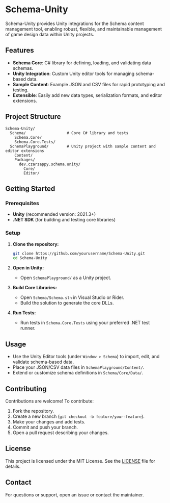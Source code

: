 # Schema-Unity

Schema-Unity provides Unity integrations for the Schema content management tool, enabling robust, flexible, and maintainable management of game design data within Unity projects.

## Features

- **Schema Core**: C# library for defining, loading, and validating data schemas.
- **Unity Integration**: Custom Unity editor tools for managing schema-based data.
- **Sample Content**: Example JSON and CSV files for rapid prototyping and testing.
- **Extensible**: Easily add new data types, serialization formats, and editor extensions.

## Project Structure

```
Schema-Unity/
  Schema/                  # Core C# library and tests
    Schema.Core/
    Schema.Core.Tests/
  SchemaPlayground/        # Unity project with sample content and editor extensions
    Content/
    Packages/
      dev.czarzappy.schema.unity/
        Core/
        Editor/
```

## Getting Started

### Prerequisites

- **Unity** (recommended version: 2021.3+)
- **.NET SDK** (for building and testing core libraries)

### Setup

1. **Clone the repository:**
   ```bash
   git clone https://github.com/yourusername/Schema-Unity.git
   cd Schema-Unity
   ```

2. **Open in Unity:**
   - Open `SchemaPlayground/` as a Unity project.

3. **Build Core Libraries:**
   - Open `Schema/Schema.sln` in Visual Studio or Rider.
   - Build the solution to generate the core DLLs.

4. **Run Tests:**
   - Run tests in `Schema.Core.Tests` using your preferred .NET test runner.

## Usage

- Use the Unity Editor tools (under `Window > Schema`) to import, edit, and validate schema-based data.
- Place your JSON/CSV data files in `SchemaPlayground/Content/`.
- Extend or customize schema definitions in `Schema/Core/Data/`.

## Contributing

Contributions are welcome! To contribute:

1. Fork the repository.
2. Create a new branch (`git checkout -b feature/your-feature`).
3. Make your changes and add tests.
4. Commit and push your branch.
5. Open a pull request describing your changes.

## License

This project is licensed under the MIT License. See the [LICENSE](LICENSE) file for details.

## Contact

For questions or support, open an issue or contact the maintainer.
